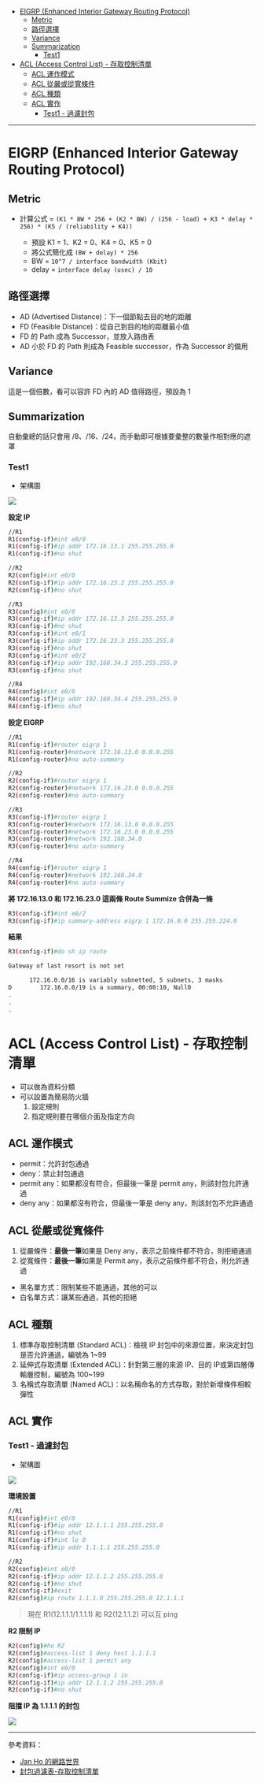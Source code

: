 * [EIGRP (Enhanced Interior Gateway Routing Protocol)](https://github.com/linjiachi/Linux_note/blob/master/109-1/cisco/W10-20201118.md#eigrp-enhanced-interior-gateway-routing-protocol)
    - [Metric](https://github.com/linjiachi/Linux_note/blob/master/109-1/cisco/W10-20201118.md#metric)
    - [路徑選擇](https://github.com/linjiachi/Linux_note/blob/master/109-1/cisco/W10-20201118.md#%E8%B7%AF%E5%BE%91%E9%81%B8%E6%93%87)
    - [Variance](https://github.com/linjiachi/Linux_note/blob/master/109-1/cisco/W10-20201118.md#variance)
    - [Summarization](https://github.com/linjiachi/Linux_note/blob/master/109-1/cisco/W10-20201118.md#summarization)
        - [Test1](https://github.com/linjiachi/Linux_note/blob/master/109-1/cisco/W10-20201118.md#test1)
* [ACL (Access Control List) - 存取控制清單](https://github.com/linjiachi/Linux_note/blob/master/109-1/cisco/W10-20201118.md#acl-access-control-list---%E5%AD%98%E5%8F%96%E6%8E%A7%E5%88%B6%E6%B8%85%E5%96%AE)
    - [ACL 運作模式](https://github.com/linjiachi/Linux_note/blob/master/109-1/cisco/W10-20201118.md#acl-%E9%81%8B%E4%BD%9C%E6%A8%A1%E5%BC%8F)
    - [ACL 從嚴或從寬條件](https://github.com/linjiachi/Linux_note/blob/master/109-1/cisco/W10-20201118.md#acl-%E5%BE%9E%E5%9A%B4%E6%88%96%E5%BE%9E%E5%AF%AC%E6%A2%9D%E4%BB%B6)
    - [ACL 種類](https://github.com/linjiachi/Linux_note/blob/master/109-1/cisco/W10-20201118.md#acl-%E7%A8%AE%E9%A1%9E)
    - [ACL 實作](https://github.com/linjiachi/Linux_note/blob/master/109-1/cisco/W10-20201118.md#acl-%E5%AF%A6%E4%BD%9C)
        - [Test1 - 過濾封包](https://github.com/linjiachi/Linux_note/blob/master/109-1/cisco/W10-20201118.md#test1---%E9%81%8E%E6%BF%BE%E5%B0%81%E5%8C%85)

---
# EIGRP (Enhanced Interior Gateway Routing Protocol)
## Metric
* 計算公式 = `(K1 * BW * 256 + (K2 * BW) / (256 - load) + K3 * delay * 256) * (K5 / (reliability + K4))`

    * 預設 K1 = 1、K2 = 0、K4 = 0、K5 = 0
    * 將公式簡化成 `(BW + delay) * 256`
    * BW = `10^7 / interface bandwidth (Kbit)`
    * delay = `interface delay (usec) / 10`
## 路徑選擇
* AD (Advertised Distance)：下一個節點去目的地的距離
* FD (Feasible Distance)：從自己到目的地的距離最小值
* FD 的 Path 成為 Successor，並放入路由表
* AD 小於 FD 的 Path 則成為 Feasible successor，作為 Successor 的備用
## Variance
這是一個倍數，看可以容許 FD 內的 AD 值得路徑，預設為 1

## Summarization
自動彙總的話只會用 /8、/16、/24，而手動即可根據要彙整的數量作相對應的遮罩
### Test1
* 架構圖

![](Image/W10-20201118/Summarization.PNG)

**設定 IP**
```sh
//R1
R1(config-if)#int e0/0
R1(config-if)#ip addr 172.16.13.1 255.255.255.0
R1(config-if)#no shut

//R2
R2(config)#int e0/0
R2(config-if)#ip addr 172.16.23.2 255.255.255.0
R2(config-if)#no shut

//R3
R3(config)#int e0/0
R3(config-if)#ip addr 172.16.13.3 255.255.255.0
R3(config-if)#no shut
R3(config-if)#int e0/1
R3(config-if)#ip addr 172.16.23.3 255.255.255.0
R3(config-if)#no shut
R3(config-if)#int e0/2
R3(config-if)#ip addr 192.168.34.3 255.255.255.0
R3(config-if)#no shut

//R4
R4(config)#int e0/0
R4(config-if)#ip addr 192.168.34.4 255.255.255.0
R4(config-if)#no shut
```
**設定 EIGRP**
```sh
//R1
R1(config-if)#router eigrp 1
R1(config-router)#network 172.16.13.0 0.0.0.255
R1(config-router)#no auto-summary

//R2
R2(config-if)#router eigrp 1
R2(config-router)#network 172.16.23.0 0.0.0.255
R2(config-router)#no auto-summary

//R3
R3(config-if)#router eigrp 1
R3(config-router)#network 172.16.13.0 0.0.0.255
R3(config-router)#network 172.16.23.0 0.0.0.255
R3(config-router)#network 192.168.34.0
R3(config-router)#no auto-summary

//R4
R4(config-if)#router eigrp 1
R4(config-router)#network 192.168.34.0
R4(config-router)#no auto-summary
```
**將 172.16.13.0 和 172.16.23.0 這兩條 Route Summize 合併為一條**
```sh
R3(config-if)#int e0/2
R3(config-if)#ip summary-address eigrp 1 172.16.0.0 255.255.224.0
```
**結果**
```sh
R3(config-if)#do sh ip route

Gateway of last resort is not set

      172.16.0.0/16 is variably subnetted, 5 subnets, 3 masks
D        172.16.0.0/19 is a summary, 00:00:10, Null0
.
.
.
```
# ACL (Access Control List) - 存取控制清單
* 可以做為資料分類
* 可以設置為簡易防火牆    
    1. 設定規則
    2. 指定規則要在哪個介面及指定方向

## ACL 運作模式
* permit：允許封包通過
* deny：禁止封包通過
* permit any：如果都沒有符合，但最後一筆是 permit any，則該封包允許通過
* deny any：如果都沒有符合，但最後一筆是 deny any，則該封包不允許通過

## ACL 從嚴或從寬條件
1. 從嚴條件：**最後一筆**如果是 Deny any，表示之前條件都不符合，則拒絕通過
2. 從寬條件：**最後一筆**如果是 Permit any，表示之前條件都不符合，則允許通過

* 黑名單方式：限制某些不能通過，其他的可以
* 白名單方式：讓某些通過，其他的拒絕

## ACL 種類
1. 標準存取控制清單 (Standard ACL)：檢視 IP 封包中的來源位置，來決定封包是否允許通過，編號為 1~99
2. 延伸式存取清單 (Extended ACL)：針對第三層的來源 IP、目的 IP或第四層傳輸層控制，編號為 100~199
3. 名稱式存取清單 (Named ACL)：以名稱命名的方式存取，對於新增條件相較彈性

## ACL 實作
### Test1 - 過濾封包
* 架構圖

![](Image/W10-20201118/Test1.PNG)

**環境設置**
```sh
//R1
R1(config)#int e0/0
R1(config-if)#ip addr 12.1.1.1 255.255.255.0
R1(config-if)#no shut
R1(config-if)#int lo 0
R1(config-if)#ip addr 1.1.1.1 255.255.255.0

//R2
R2(config)#int e0/0
R2(config-if)#ip addr 12.1.1.2 255.255.255.0
R2(config-if)#no shut
R2(config-if)#exit
R2(config)#ip route 1.1.1.0 255.255.255.0 12.1.1.1
```
> 現在 R1(12.1.1.1/1.1.1.1) 和 R2(12.1.1.2) 可以互 ping

**R2 限制 IP**
```sh
R2(config)#ho R2
R2(config)#access-list 1 deny host 1.1.1.1
R2(config)#access-list 1 permit any
R2(config)#int e0/0
R2(config-if)#ip access-group 1 in
R2(config-if)#ip addr 12.1.1.2 255.255.255.0
R2(config-if)#no shut
```
**阻擋 IP 為 1.1.1.1 的封包**

![](Image/W10-20201118/cannotping.PNG)

---
參考資料：
- [Jan Ho 的網路世界](https://www.jannet.hk/zh-Hant/post/enhanced-interior-gateway-routing-protocol-eigrp/#path)
- [封包過濾表-存取控制清單](http://www.tsnien.idv.tw/Manager_WebBook/chap9/9-5%20%E5%B0%81%E5%8C%85%E9%81%8E%E6%BF%BE%E8%A1%A8%20%E2%80%93%20ACL.html)